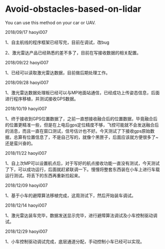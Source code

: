 # Avoid-obstacles-based-on-lidar
You can use this method on your car or UAV.

2018/09/17  haoyi007

1、自主航线的程序框架已经写完，目前在调试，改bug

2、激光雷达产品已经熟悉的差不多了，目前在写接收数据的相关配置。

2018/09/22  haoyi007

1、已经可以读取激光雷达数据，目前做后期处理工作。

2018/09/28  haoyi007

1、激光雷达数据处理板已经可以与MP地面站通信，已经成功上传姿态信息，后面进行程序移植，并测试接收GPS数据。

2018/10/19  haoyi007

1、终于接收到GPS位置数据了，之前一直想接收融合后的位置数据，毕竟融合后的位置更精准一些，但是在上电后gps定位精度不够，飞控可能就不会发送融合后的消息，而且一直在窗口测试，信号估计也不好。今天测试了下接收gps原始数据，总算有位置信息了，不是自己写的，就像个黑匣子，后面应该就方便很多了~还是蛮兴奋的。


2018/11/22  haoyi007

1、自上次MP可以设置航点后，对于写好的航点接收功能一直没有测试，今天测试了下，可以成功运行，后面就赶紧联调一下。慢慢将整套东西装在小车上进行车载运行测试。将丢下的东西再重新捡起来。

2018/12/09  haoyi007

1、基于小车的避障算法移植完成，这周测试下，然后开始装车调试。

2018/12/14  haoyi007

1、激光雷达装车完毕，数据发送显示完毕，进行避障算法调试及小车控制驱动调试。

2018/12/29  haoyi007

1、小车控制驱动调试完成，底层通道分配，手动控制小车已经可以实现。

